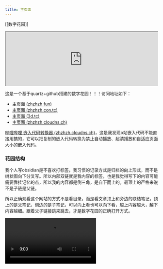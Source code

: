```yaml
---
title: 主页面
---
```

[[数字花园]]


<div style=" width: 100%; height:180;overflow: hidden; "><iframe src="https://widget.pkmer.cn/free/RandomMusic?user=7272d49c-137d-4b8b-8e77-1b25f6473ee4&theme-color=%23888888FF&layout-style=Default" allow="fullscreen" style=" height: 100%; width: 100%;"></iframe></div>



这是一个基于quartz+github搭建的数字花园！！！访问地址如下：

- [主页面 (zhzhzh.fun)](https://www.zhzhzh.fun/)
-  [主页面 (zhzhzh.con.tc)](https://zhzhzh.con.tc/)
- [主页面 (3d.tc)](https://zhzhzh.3d.tc/)
- [主页面 (zhzhzh.cloudns.ch)](https://a.zhzhzh.cloudns.ch/)

[哔哩哔哩 嵌入代码转换器 (zhzhzh.cloudns.ch)](https://a.zhzhzh.cloudns.ch/b%E7%AB%99%E5%B5%8C%E5%85%A5%E4%BB%A3%E7%A0%81%E8%BD%AC%E6%8D%A2%E5%99%A8.html)，这是我发现b站嵌入代码不能直接用搞的，它可以把复制的嵌入代码转换为禁止自动播放、超清播放和自适应页面大小的嵌入代码。

### 花园结构

我个人写obsidian是不喜欢打标签，我习惯的记录方式是归档的向上形式，而不是树状图向下分叉写。所以内部双链就是我内容的标签，也是我觉得写下的内容可能需要靠挂记忆的点，所以我的内容都是倒三角，是自下而上的。最顶上的严格来说不是子链是父链。

所以正确观看这个网站的方式不是看目录，而是看文章顶上和旁边的联结笔记，顶上的是父笔记，侧边的是子笔记，可以向上看也可以向下看，越上内容越大，越下内容越细。跟着父子链接跳来跳去，才是数字花园的正确打开方式。

<video controls style="max-width: 100%; height: auto;"><source src="https://c.zhzhzh.cloudns.ch/d/%E4%B8%80%E5%88%BB%E7%9B%B8%E5%86%8C/db7af1e5473245aa6634b0de91ab2fbf.mp4?sign=NWSCdALD4wWNr5XZ2kLdeVJAqtEE07HpMJmqyzPaboc=:0" type="video/mp4">您的浏览器不支持视频标签。</video>